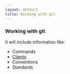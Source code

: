 ```yaml
---
layout: default
title: Working with git
---
```


### Working with git

It will include information like:

* Commands
* [Clients](git-clients)
* Conventions
* Standards
